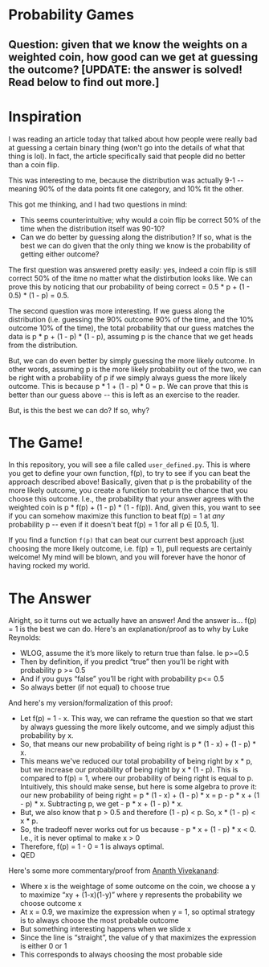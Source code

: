 # Probability Games
## Question: given that we know the weights on a weighted coin, how good can we get at guessing the outcome? [UPDATE: the answer is solved! Read below to find out more.]

# Inspiration
I was reading an article today that talked about how people were really bad at guessing a certain binary thing (won't go into the details of what that thing is lol). In fact, the article specifically said that people did no better than a coin flip. 

This was interesting to me, because the distribution was actually 9-1 -- meaning 90% of the data points fit one category, and 10% fit the other. 

This got me thinking, and I had two questions in mind:
* This seems counterintuitive; why would a coin flip be correct 50% of the time when the distribution itself was 90-10?
* Can we do better by guessing along the distribution? If so, what is the best we can do given that the only thing we know is the probability of getting either outcome?

The first question was answered pretty easily: yes, indeed a coin flip is still correct 50% of the itme no matter what the distirbution looks like. We can prove this by noticing that our probability of being correct = 0.5 * p + (1 - 0.5) * (1 - p) = 0.5. 

The second question was more interesting. If we guess along the distribution (i.e. guessing the 90% outcome 90% of the time, and the 10% outcome 10% of the time), the total probability that our guess matches the data is p * p + (1 - p) * (1 - p), assuming p is the chance that we get heads from the distribution. 

But, we can do even better by simply guessing the more likely outcome. In other words, assuming p is the more likely probability out of the two, we can be right with a probability of p if we simply always guess the more likely outcome. This is because p * 1 + (1 - p) * 0 = p. We can prove that this is better than our guess above -- this is left as an exercise to the reader. 

But, is this the best we can do? If so, why?

# The Game!
In this repository, you will see a file called ``user_defined.py``. This is where you get to define your own function, f(p), to try to see if you can beat the approach described above! Basically, given that p is the probability of the more likely outcome, you create a function to return the chance that you choose this outcome. I.e., the probability that your answer agrees with the weighted coin is p * f(p) + (1 - p) * (1 - f(p)). And, given this, you want to see if you can somehow maximize this function to beat f(p) = 1 at *any* probability p -- even if it doesn't beat f(p) = 1 for all p ∈ [0.5, 1]. 

If you find a function ``f(p)`` that can beat our current best approach (just choosing the more likely outcome, i.e. f(p) = 1), pull requests are certainly welcome! My mind will be blown, and you will forever have the honor of having rocked my world. 

# The Answer
Alright, so it turns out we actually have an answer! And the answer is... f(p) = 1 is the best we can do. Here's an explanation/proof as to why by Luke Reynolds: 

* WLOG, assume the it’s more likely to return true than false. Ie p>=0.5 
* Then by definition, if you predict “true” then you’ll be right with probability p >= 0.5
* And if you guys “false” you’ll be right with probability p<= 0.5
* So always better (if not equal) to choose true

And here's my version/formalization of this proof:
* Let f(p) = 1 - x. This way, we can reframe the question so that we start by always guessing the more likely outcome, and we simply adjust this probability by x. 
* So, that means our new probability of being right is p * (1 - x) + (1 - p) * x. 
* This means we've reduced our total probability of being right by x * p, but we increase our probability of being right by x * (1 - p). This is compared to f(p) = 1, where our probability of being right is equal to p. Intuitively, this should make sense, but here is some algebra to prove it: our new probability of being right = p * (1 - x) + (1 - p) * x = p - p * x + (1 - p) * x. Subtracting p, we get - p * x + (1 - p) * x. 
* But, we also know that p > 0.5 and therefore (1 - p) < p. So, x * (1 - p) < x * p. 
* So, the tradeoff never works out for us because - p * x + (1 - p) * x < 0. I.e., it is never optimal to make x > 0
* Therefore, f(p) = 1 - 0 = 1 is always optimal. 
* QED

Here's some more commentary/proof from [Ananth Vivekanand](https://github.com/AnanthVivekanand):
* Where x is the weightage of some outcome on the coin, we choose a y to maximize “xy + (1-x)(1-y)” where y represents the probability we choose outcome x
* At x = 0.9, we maximize the expression when y = 1, so optimal strategy is to always choose the most probable outcome
* But something interesting happens when we slide x
* Since the line is “straight”, the value of y that maximizes the expression is either 0 or 1
* This corresponds to always choosing the most probable side
